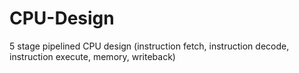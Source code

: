 # CPU-Design
5 stage pipelined CPU design (instruction fetch, instruction decode, instruction execute, memory, writeback) 
